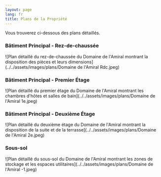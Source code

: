 ```yaml
---
layout: page
lang: fr
title: Plans de la Propriété
---
```


Vous trouverez ci-dessous des plans détaillés.

### Bâtiment Principal - Rez-de-chaussée
![Plan détaillé du rez-de-chaussée du Domaine de l'Amiral montrant la disposition des pièces et leurs dimensions](../../assets/images/plans/Domaine de l'Amiral Rdc.jpeg)

### Bâtiment Principal - Premier Étage
![Plan détaillé du premier étage du Domaine de l'Amiral montrant les chambres d'hôtes et salles de bain](../../assets/images/plans/Domaine de l'Amiral 1e.jpeg)

### Bâtiment Principal - Deuxième Étage
![Plan détaillé du deuxième étage du Domaine de l'Amiral montrant la disposition de la suite et de la terrasse](../../assets/images/plans/Domaine de l'Amiral 2e.jpeg)

### Sous-sol
![Plan détaillé du sous-sol du Domaine de l'Amiral montrant les zones de stockage et les espaces utilitaires](../../assets/images/plans/Domaine de l'Amiral -1.jpeg)